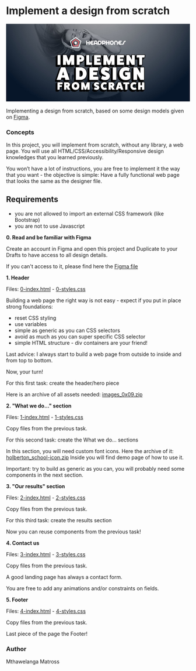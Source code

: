 # Implement a design from scratch
![Banner](https://github.com/Devmustroc/holbertonschool-headphones/blob/main/images/Readme/headphone-readme-banner.jpg?raw=true)

Implementing a design from scratch, based on some design models given on [Figma](https://intranet.hbtn.io/rltoken/y6_o1T-HtCyTAGuOJqdA_g).

### Concepts

In this project, you will implement from scratch, without any library, a web page. You will use all HTML/CSS/Accessibility/Responsive design knowledges that you learned previously.

You won’t have a lot of instructions, you are free to implement it the way that you want -
the objective is simple: Have a fully functional web page that looks the same as the designer file.
## Requirements

- you are not allowed to import an external CSS framework (like Bootstrap)
- you are not to use Javascript

**0. Read and be familiar with Figma**

Create an account in Figma and open this project and Duplicate to your Drafts to have access to all design details.

If you can't access to it, please find here the [Figma file](https://www.figma.com/file/gkWRcFqkwtruWZgSfnnHF0/Holberton-School---Headphone-company?node-id=0%3A2)

**1. Header**

Files: [0-index.html](0-index.html/) - [0-styles.css](0-styles.css/)

Building a web page the right way is not easy - expect if you put in place strong foundations:

- reset CSS styling
- use variables
- simple as generic as you can CSS selectors
- avoid as much as you can super specific CSS selector
- simple HTML structure - div containers are your friend!

Last advice: I always start to build a web page from outside to inside and from top to bottom.

Now, your turn!

For this first task: create the header/hero piece

Here is an archive of all assets needed: [images_0x09.zip](https://intranet.hbtn.io/rltoken/6AnXuu5fO78UpPRvkBX3cw)


**2. "What we do..." section**

Files: [1-index.html](1-index.html/) - [1-styles.css](1-styles.css/)

Copy files from the previous task.

For this second task: create the What we do... sections

In this section, you will need custom font icons. Here the archive of it: [holberton_school-icon.zip](https://intranet.hbtn.io/rltoken/UTLmru8XUpDXW2EbLdLyew) Inside you will find demo page of how to use it.

Important: try to build as generic as you can, you will probably need some components in the next section.

**3. "Our results" section**

Files: [2-index.html](2-index.html/) - [2-styles.css](2-styles.css/)

Copy files from the previous task.

For this third task: create the results section

Now you can reuse components from the previous task!

**4. Contact us**

Files: [3-index.html](3-index.html/) - [3-styles.css](3-styles.css/)

Copy files from the previous task.

A good landing page has always a contact form.

You are free to add any animations and/or constraints on fields.

**5. Footer**

Files: [4-index.html](4-index.html/) - [4-styles.css](4-styles.css/)

Copy files from the previous task.

Last piece of the page the Footer!


### Author 

Mthawelanga Matross
